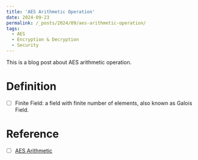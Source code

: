 ```yaml
---
title: 'AES Arithmetic Operation'
date: 2024-09-23
permalink: /_posts/2024/09/aes-arithmetic-operation/
tags:
  - AES
  - Encryption & Decryption
  - Security
---
```


This is a blog post about AES arithmetic operation.

Definition
======

- [ ] Finite Field: a field with finite number of elements, also known as Galois Field.





Reference
====

- [ ] [AES Arithmetic](https://uomustansiriyah.edu.iq/media/lectures/5/5_2020_12_28!10_55_23_AM.pdf)

